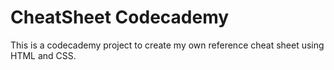 # CheatSheet Codecademy

This is a codecademy project to create my own reference cheat sheet using HTML and CSS.
